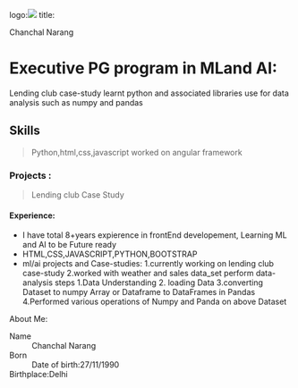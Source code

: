 
logo:<img src='portfolio2024/tree/master/assets/img/new_dp.jpg'> 
title:<p>Chanchal Narang</p>

# Executive PG program  in MLand AI:
Lending club case-study
learnt python and associated libraries use for data analysis
such as numpy and pandas

## Skills
> Python,html,css,javascript
> worked on angular framework

### Projects :
> Lending club Case Study



#### Experience:

*   I have total 8+years expierence in frontEnd developement,
    Learning ML and AI to be Future ready
*   HTML,CSS,JAVASCRIPT,PYTHON,BOOTSTRAP
*   ml/ai projects and Case-studies:
    1.currently working on lending club case-study
    2.worked with weather and sales data_set perform data-analysis steps
      1.Data Understanding
      2. loading Data
      3.converting Dataset to numpy Array or Dataframe to DataFrames in Pandas
    4.Performed various operations of Numpy and Panda on above Dataset

About Me:

<dl>
<dt>Name</dt>
<dd>Chanchal Narang</dd>
<dt>Born</dt>
<dd>Date of birth:27/11/1990</dd>
<dt>Birthplace:Delhi</dt>
</dl>


